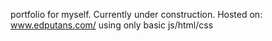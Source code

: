 portfolio for myself.
Currently under construction.
Hosted on: www.edputans.com/
using only basic js/html/css
